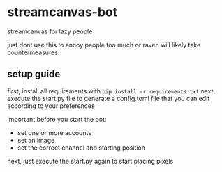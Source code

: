 # streamcanvas-bot
streamcanvas for lazy people

just dont use this to annoy people too much or raven will likely take countermeasures

## setup guide

first, install all requirements with ```pip install -r requirements.txt```
next, execute the start.py file to generate a config.toml file that you can edit according to your preferences

important before you start the bot:
- set one or more accounts 
- set an image
- set the correct channel and starting position

next, just execute the start.py again to start placing pixels
